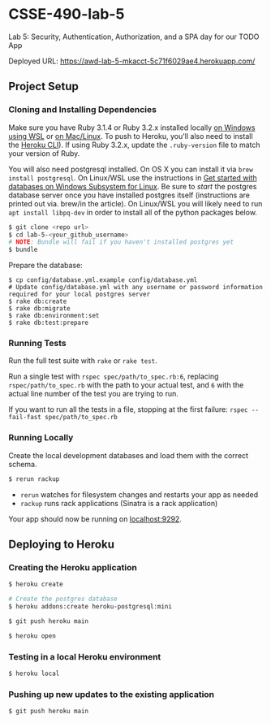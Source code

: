 # CSSE-490-lab-5

Lab 5: Security, Authentication, Authorization, and a SPA day for our TODO App

Deployed URL: https://awd-lab-5-mkacct-5c71f6029ae4.herokuapp.com/

## Project Setup


### Cloning and Installing Dependencies

Make sure you have Ruby 3.1.4 or Ruby 3.2.x installed locally [on Windows using WSL](https://gorails.com/setup/windows/11) or [on Mac/Linux](https://www.ruby-lang.org/en/documentation/installation/). To push to Heroku, you'll also need to install the [Heroku CLI](https://devcenter.heroku.com/articles/heroku-cli)).  If using Ruby 3.2.x, update the `.ruby-version` file to match your version of Ruby.

You will also need postgresql installed.  On OS X you can install it via `brew install postgresql`.  On Linux/WSL use the instructions in [Get started with databases on Windows Subsystem for Linux](https://docs.microsoft.com/en-us/windows/wsl/tutorials/wsl-database).  Be sure to *start* the postgres database server once you have installed postgres itself (instructions are printed out via. brew/in the article).  On Linux/WSL you will likely need to run `apt install libpq-dev` in order to install all of the python packages below.

```sh
$ git clone <repo url>
$ cd lab-5-<your_github_username>
# NOTE: Bundle will fail if you haven't installed postgres yet
$ bundle
```

Prepare the database:
```
$ cp config/database.yml.example config/database.yml
# Update config/database.yml with any username or password information required for your local postgres server
$ rake db:create
$ rake db:migrate
$ rake db:environment:set
$ rake db:test:prepare
```

### Running Tests

Run the full test suite with `rake` or `rake test`.

Run a single test with `rspec spec/path/to_spec.rb:6`, replacing `rspec/path/to_spec.rb` with the path to your actual test, and `6` with the actual line number of the test you are trying to run.

If you want to run all the tests in a file, stopping at the first failure: `rspec --fail-fast spec/path/to_spec.rb`

### Running Locally

Create the local development databases and load them with the correct schema.


```sh
$ rerun rackup
```

* `rerun` watches for filesystem changes and restarts your app as needed
* `rackup` runs rack applications (Sinatra is a rack application)

Your app should now be running on [localhost:9292](http://localhost:9292/).

## Deploying to Heroku

### Creating the Heroku application

```sh
$ heroku create

# Create the postgres database
$ heroku addons:create heroku-postgresql:mini

$ git push heroku main

$ heroku open
```

### Testing in a local Heroku environment

```sh
$ heroku local
```

### Pushing up new updates to the existing application

```sh
$ git push heroku main
```
